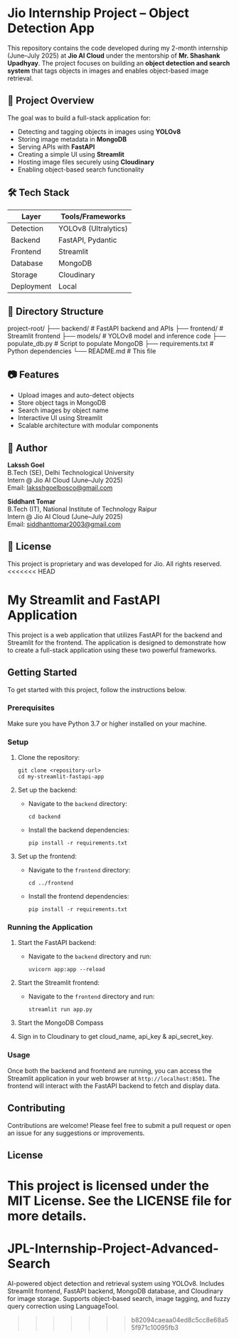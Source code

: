 # Jio Internship Project – Object Detection App

This repository contains the code developed during my 2-month internship (June–July 2025) at **Jio AI Cloud** under the mentorship of **Mr. Shashank Upadhyay**. The project focuses on building an **object detection and search system** that tags objects in images and enables object-based image retrieval.

## 🚀 Project Overview

The goal was to build a full-stack application for:

- Detecting and tagging objects in images using **YOLOv8**
- Storing image metadata in **MongoDB**
- Serving APIs with **FastAPI**
- Creating a simple UI using **Streamlit**
- Hosting image files securely using **Cloudinary**
- Enabling object-based search functionality

## 🛠️ Tech Stack

| Layer         | Tools/Frameworks             |
|--------------|------------------------------|
| Detection     | YOLOv8 (Ultralytics)         |
| Backend       | FastAPI, Pydantic            |
| Frontend      | Streamlit                    |
| Database      | MongoDB                      |
| Storage       | Cloudinary                   |
| Deployment    | Local                        |

## 📁 Directory Structure

project-root/
├── backend/ # FastAPI backend and APIs
├── frontend/ # Streamlit frontend
├── models/ # YOLOv8 model and inference code
├── populate_db.py # Script to populate MongoDB
├── requirements.txt # Python dependencies
└── README.md # This file


## 📷 Features

- Upload images and auto-detect objects
- Store object tags in MongoDB
- Search images by object name
- Interactive UI using Streamlit
- Scalable architecture with modular components


## 👤 Author

**Lakssh Goel**  
B.Tech (SE), Delhi Technological University  
Intern @ Jio AI Cloud (June–July 2025)  
Email: laksshgoelbosco@gmail.com

**Siddhant Tomar**  
B.Tech (IT), National Institute of Technology Raipur  
Intern @ Jio AI Cloud (June–July 2025)  
Email: siddhanttomar2003@gmail.com

## 📜 License

This project is proprietary and was developed for Jio. All rights reserved.<<<<<<< HEAD
# My Streamlit and FastAPI Application

This project is a web application that utilizes FastAPI for the backend and Streamlit for the frontend. The application is designed to demonstrate how to create a full-stack application using these two powerful frameworks.

## Getting Started

To get started with this project, follow the instructions below.

### Prerequisites

Make sure you have Python 3.7 or higher installed on your machine.

### Setup

1. Clone the repository:
   ```
   git clone <repository-url>
   cd my-streamlit-fastapi-app
   ```

2. Set up the backend:
   - Navigate to the `backend` directory:
     ```
     cd backend
     ```
   - Install the backend dependencies:
     ```
     pip install -r requirements.txt
     ```

3. Set up the frontend:
   - Navigate to the `frontend` directory:
     ```
     cd ../frontend
     ```
   - Install the frontend dependencies:
     ```
     pip install -r requirements.txt
     ```

### Running the Application

1. Start the FastAPI backend:
   - Navigate to the `backend` directory and run:
     ```
     uvicorn app:app --reload
     ```

2. Start the Streamlit frontend:
   - Navigate to the `frontend` directory and run:
     ```
     streamlit run app.py
     ```

3. Start the MongoDB Compass
   
4. Sign in to Cloudinary to get cloud_name, api_key & api_secret_key. 

### Usage

Once both the backend and frontend are running, you can access the Streamlit application in your web browser at `http://localhost:8501`. The frontend will interact with the FastAPI backend to fetch and display data.

## Contributing

Contributions are welcome! Please feel free to submit a pull request or open an issue for any suggestions or improvements.

## License

This project is licensed under the MIT License. See the LICENSE file for more details.
=======
# JPL-Internship-Project-Advanced-Search
AI-powered object detection and retrieval system using YOLOv8. Includes Streamlit frontend, FastAPI backend, MongoDB database, and Cloudinary for image storage. Supports object-based search, image tagging, and fuzzy query correction using LanguageTool.
>>>>>>> b82094caeaa04ed8c5cc8e68a55f971c10095fb3
